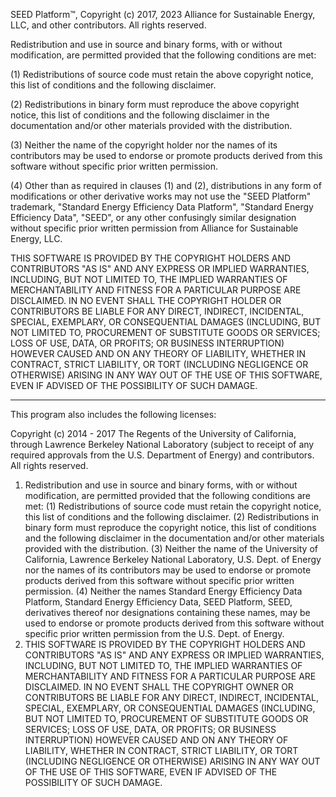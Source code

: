 SEED Platform™, Copyright (c) 2017, 2023 Alliance for Sustainable Energy, LLC, and other contributors.
All rights reserved.

Redistribution and use in source and binary forms, with or without modification, are permitted
provided that the following conditions are met:

(1) Redistributions of source code must retain the above copyright notice, this list of conditions
and the following disclaimer.

(2) Redistributions in binary form must reproduce the above copyright notice, this list of conditions
and the following disclaimer in the documentation and/or other materials provided with the
distribution.

(3) Neither the name of the copyright holder nor the names of its contributors may be used to endorse
or promote products derived from this software without specific prior written permission.

(4) Other than as required in clauses (1) and (2), distributions in any form of modifications or 
other derivative works may not use the "SEED Platform" trademark, "Standard Energy 
Efficiency Data Platform", "Standard Energy Efficiency Data", "SEED", or any other confusingly 
similar designation without specific prior written permission from Alliance for Sustainable Energy, LLC.

THIS SOFTWARE IS PROVIDED BY THE COPYRIGHT HOLDERS AND CONTRIBUTORS "AS IS" AND ANY EXPRESS OR
IMPLIED WARRANTIES, INCLUDING, BUT NOT LIMITED TO, THE IMPLIED WARRANTIES OF MERCHANTABILITY AND
FITNESS FOR A PARTICULAR PURPOSE ARE DISCLAIMED. IN NO EVENT SHALL THE COPYRIGHT HOLDER OR
CONTRIBUTORS BE LIABLE FOR ANY DIRECT, INDIRECT, INCIDENTAL, SPECIAL, EXEMPLARY, OR CONSEQUENTIAL
DAMAGES (INCLUDING, BUT NOT LIMITED TO, PROCUREMENT OF SUBSTITUTE GOODS OR SERVICES; LOSS OF USE,
DATA, OR PROFITS; OR BUSINESS INTERRUPTION) HOWEVER CAUSED AND ON ANY THEORY OF LIABILITY, WHETHER
IN CONTRACT, STRICT LIABILITY, OR TORT (INCLUDING NEGLIGENCE OR OTHERWISE) ARISING IN ANY WAY OUT
OF THE USE OF THIS SOFTWARE, EVEN IF ADVISED OF THE POSSIBILITY OF SUCH DAMAGE.


---
This program also includes the following licenses:

Copyright (c) 2014 - 2017 The Regents of the University of California, through
Lawrence Berkeley National Laboratory (subject to receipt of any required approvals
from the U.S. Department of Energy) and contributors.  All rights reserved.

1. Redistribution and use in source and binary forms, with or without
modification, are permitted provided that the following conditions are met:
    (1) Redistributions of source code must retain the copyright notice, this
    list of conditions and the following disclaimer.
    (2) Redistributions in binary form must reproduce the copyright notice,
    this list of conditions and the following disclaimer in the documentation
    and/or other materials provided with the distribution.
    (3) Neither the name of the University of California, Lawrence Berkeley
    National Laboratory, U.S. Dept. of Energy nor the names of its
    contributors may be used to endorse or promote products derived from this
    software without specific prior written permission.
    (4) Neither the names Standard Energy Efficiency Data Platform, Standard
    Energy Efficiency Data, SEED Platform, SEED, derivatives thereof nor
    designations containing these names, may be used to endorse or promote
    products derived from this software without specific prior written
    permission from the U.S. Dept. of Energy.
2. THIS SOFTWARE IS PROVIDED BY THE COPYRIGHT HOLDERS AND CONTRIBUTORS "AS IS"
AND ANY EXPRESS OR IMPLIED WARRANTIES, INCLUDING, BUT NOT LIMITED TO, THE
IMPLIED WARRANTIES OF MERCHANTABILITY AND FITNESS FOR A PARTICULAR PURPOSE ARE
DISCLAIMED. IN NO EVENT SHALL THE COPYRIGHT OWNER OR CONTRIBUTORS BE LIABLE FOR
ANY DIRECT, INDIRECT, INCIDENTAL, SPECIAL, EXEMPLARY, OR CONSEQUENTIAL DAMAGES
(INCLUDING, BUT NOT LIMITED TO, PROCUREMENT OF SUBSTITUTE GOODS OR SERVICES;
LOSS OF USE, DATA, OR PROFITS; OR BUSINESS INTERRUPTION) HOWEVER CAUSED AND ON
ANY THEORY OF LIABILITY, WHETHER IN CONTRACT, STRICT LIABILITY, OR TORT
(INCLUDING NEGLIGENCE OR OTHERWISE) ARISING IN ANY WAY OUT OF THE USE OF THIS
SOFTWARE, EVEN IF ADVISED OF THE POSSIBILITY OF SUCH DAMAGE.
